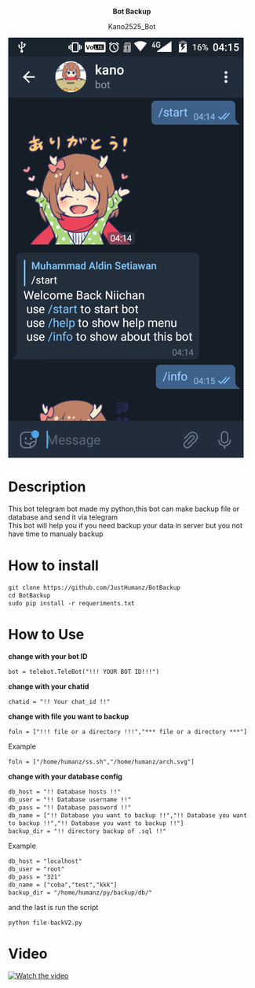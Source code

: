 <p align="center">
  <b> Bot Backup </b>
  </p>
<p align="center"> Kano2525_Bot </p>    

![screenshot](https://raw.githubusercontent.com/JustHumanz/BotBackup/master/img/SS.png)  

# Description  
This bot telegram bot made my python,this bot can make backup file or database and send it via telegram  
This bot will help you if you need backup your data in server but you not have time to manualy backup  

# How to install
```
git clone https://github.com/JustHumanz/BotBackup  
cd BotBackup  
sudo pip install -r requeriments.txt  
```

# How to Use
<b>change with your bot ID</b>  
```
bot = telebot.TeleBot("!!! YOUR BOT ID!!!")  
```
<b>change with your chatid</b>    
```
chatid = "!! Your chat_id !!"  
```  
<b>change with file you want to backup</b>   
```
foln = ["!!! file or a directory !!!","*** file or a directory ***"]
```
Example
```
foln = ["/home/humanz/ss.sh","/home/humanz/arch.svg"]
```
<b>change with your database config </b>
```
db_host = "!! Database hosts !!"
db_user = "!! Database username !!"
db_pass = "!! Database password !!"
db_name = ["!! Database you want to backup !!","!! Database you want to backup !!","!! Database you want to backup !!"]
backup_dir = "!! directory backup of .sql !!"
```
Example
```
db_host = "localhost"
db_user = "root"
db_pass = "321"
db_name = ["coba","test","kkk"]
backup_dir = "/home/humanz/py/backup/db/"
```
and the last is run the script
```
python file-backV2.py
```
# Video
[![Watch the video](https://img.youtube.com/vi/T-445xePUtqas/maxresdefault.jpg)](https://youtu.be/445xePUtqas)
